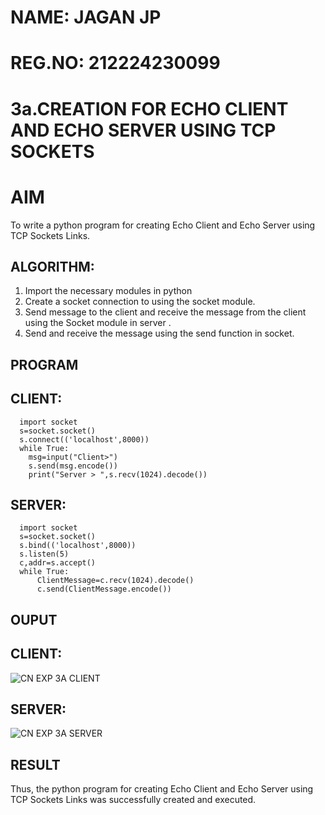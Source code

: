 # NAME: JAGAN JP 
# REG.NO: 212224230099

# 3a.CREATION FOR ECHO CLIENT AND ECHO SERVER USING TCP SOCKETS
# AIM
To write a python program for creating Echo Client and Echo Server using TCP
Sockets Links.
## ALGORITHM:
1. Import the necessary modules in python
2. Create a socket connection to using the socket module.
3. Send message to the client and receive the message from the client using the Socket module in
 server .
4. Send and receive the message using the send function in socket.
## PROGRAM
  ## CLIENT:
      import socket
      s=socket.socket()
      s.connect(('localhost',8000))
      while True:
        msg=input("Client>")
        s.send(msg.encode())
        print("Server > ",s.recv(1024).decode())

  ## SERVER:
      import socket
      s=socket.socket()
      s.bind(('localhost',8000))
      s.listen(5)
      c,addr=s.accept()
      while True:
          ClientMessage=c.recv(1024).decode()
          c.send(ClientMessage.encode())


## OUPUT
  ## CLIENT:
![CN EXP 3A CLIENT](https://github.com/user-attachments/assets/76ca41b2-b14d-4b0e-afdc-50e6d5acf789)
  ## SERVER:
![CN EXP 3A SERVER](https://github.com/user-attachments/assets/56d54d4c-34fd-42e6-9ad5-2fcede3f74f6)

## RESULT
Thus, the python program for creating Echo Client and Echo Server using TCP Sockets Links 
was successfully created and executed.
